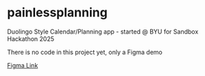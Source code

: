 # painlessplanning
Duolingo Style Calendar/Planning app - started @ BYU for Sandbox Hackathon 2025 

There is no code in this project yet, only a Figma demo

 [Figma Link](https://www.figma.com/proto/63Rzs8k3kTTTBKEwlZDwIM/Sandbox-Hackathon-2025?node-id=0-1&t=czfgqR4eRpfAqPFj-1)
